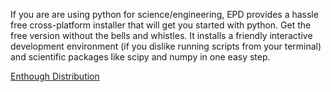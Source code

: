

If you are are using python for science/engineering, EPD provides a hassle free cross-platform installer that will get you started with python. Get the free version without the bells and whistles. It installs a friendly interactive development environment (if you dislike running scripts from your terminal) and scientific packages like scipy and numpy in one easy step.


[Enthough Distribution](http://www.enthought.com/products/epd_free.php)

 
